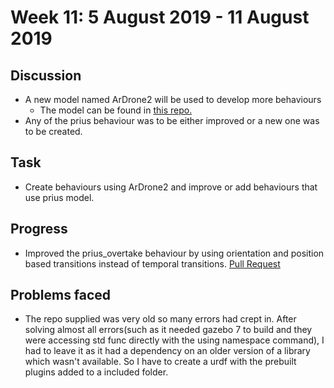 # Week 11: 5 August 2019 - 11 August 2019
## Discussion
- A new model named ArDrone2 will be used to develop more behaviours
    - The model can be found in [this repo.](https://github.com/vislab-tecnico-lisboa/ardrone_gazebo/tree/master/ardrone_vislab)
- Any of the prius behaviour was to be either improved or a new one was to be created.

## Task
- Create behaviours using ArDrone2 and improve or add behaviours that use prius model.

## Progress
- Improved the prius_overtake behaviour by using orientation and position based
 transitions instead of temporal transitions.
 [Pull Request](https://github.com/JdeRobot/VisualStates-examples/pull/21)

## Problems faced
- The repo supplied was very old so many errors had crept in. After solving
 almost all errors(such as it needed gazebo 7 to build and they were accessing
 std func directly with the using namespace command), I had to leave it as
 it had a dependency on an older version of a library which wasn't available. 
 So I have to create a urdf with the prebuilt plugins added to a included 
 folder.
